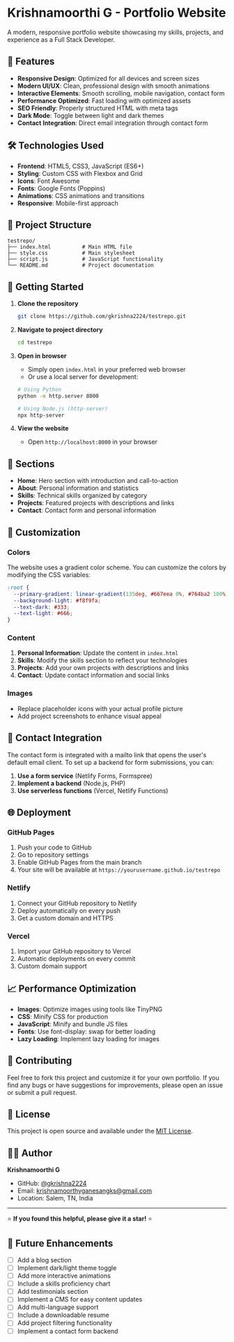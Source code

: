 # Krishnamoorthi G - Portfolio Website

A modern, responsive portfolio website showcasing my skills, projects, and experience as a Full Stack Developer.

## 🌟 Features

- **Responsive Design**: Optimized for all devices and screen sizes
- **Modern UI/UX**: Clean, professional design with smooth animations
- **Interactive Elements**: Smooth scrolling, mobile navigation, contact form
- **Performance Optimized**: Fast loading with optimized assets
- **SEO Friendly**: Properly structured HTML with meta tags
- **Dark Mode**: Toggle between light and dark themes
- **Contact Integration**: Direct email integration through contact form

## 🛠️ Technologies Used

- **Frontend**: HTML5, CSS3, JavaScript (ES6+)
- **Styling**: Custom CSS with Flexbox and Grid
- **Icons**: Font Awesome
- **Fonts**: Google Fonts (Poppins)
- **Animations**: CSS animations and transitions
- **Responsive**: Mobile-first approach

## 📁 Project Structure

```
testrepo/
├── index.html          # Main HTML file
├── style.css           # Main stylesheet
├── script.js           # JavaScript functionality
└── README.md           # Project documentation
```

## 🚀 Getting Started

1. **Clone the repository**
   ```bash
   git clone https://github.com/gkrishna2224/testrepo.git
   ```

2. **Navigate to project directory**
   ```bash
   cd testrepo
   ```

3. **Open in browser**
   - Simply open `index.html` in your preferred web browser
   - Or use a local server for development:
   ```bash
   # Using Python
   python -m http.server 8000
   
   # Using Node.js (http-server)
   npx http-server
   ```

4. **View the website**
   - Open `http://localhost:8000` in your browser

## 📱 Sections

- **Home**: Hero section with introduction and call-to-action
- **About**: Personal information and statistics
- **Skills**: Technical skills organized by category
- **Projects**: Featured projects with descriptions and links
- **Contact**: Contact form and personal information

## 🎨 Customization

### Colors
The website uses a gradient color scheme. You can customize the colors by modifying the CSS variables:

```css
:root {
  --primary-gradient: linear-gradient(135deg, #667eea 0%, #764ba2 100%);
  --background-light: #f8f9fa;
  --text-dark: #333;
  --text-light: #666;
}
```

### Content
1. **Personal Information**: Update the content in `index.html`
2. **Skills**: Modify the skills section to reflect your technologies
3. **Projects**: Add your own projects with descriptions and links
4. **Contact**: Update contact information and social links

### Images
- Replace placeholder icons with your actual profile picture
- Add project screenshots to enhance visual appeal

## 📧 Contact Integration

The contact form is integrated with a mailto link that opens the user's default email client. To set up a backend for form submissions, you can:

1. **Use a form service** (Netlify Forms, Formspree)
2. **Implement a backend** (Node.js, PHP)
3. **Use serverless functions** (Vercel, Netlify Functions)

## 🌐 Deployment

### GitHub Pages
1. Push your code to GitHub
2. Go to repository settings
3. Enable GitHub Pages from the main branch
4. Your site will be available at `https://yourusername.github.io/testrepo`

### Netlify
1. Connect your GitHub repository to Netlify
2. Deploy automatically on every push
3. Get a custom domain and HTTPS

### Vercel
1. Import your GitHub repository to Vercel
2. Automatic deployments on every commit
3. Custom domain support

## 📈 Performance Optimization

- **Images**: Optimize images using tools like TinyPNG
- **CSS**: Minify CSS for production
- **JavaScript**: Minify and bundle JS files
- **Fonts**: Use font-display: swap for better loading
- **Lazy Loading**: Implement lazy loading for images

## 🤝 Contributing

Feel free to fork this project and customize it for your own portfolio. If you find any bugs or have suggestions for improvements, please open an issue or submit a pull request.

## 📄 License

This project is open source and available under the [MIT License](LICENSE).

## 👨‍💻 Author

**Krishnamoorthi G**
- GitHub: [@gkrishna2224](https://github.com/gkrishna2224)
- Email: krishnamoorthyganesangks@gmail.com
- Location: Salem, TN, India

---

⭐ **If you found this helpful, please give it a star!** ⭐

## 🔮 Future Enhancements

- [ ] Add a blog section
- [ ] Implement dark/light theme toggle
- [ ] Add more interactive animations
- [ ] Include a skills proficiency chart
- [ ] Add testimonials section
- [ ] Implement a CMS for easy content updates
- [ ] Add multi-language support
- [ ] Include a downloadable resume
- [ ] Add project filtering functionality
- [ ] Implement a contact form backend